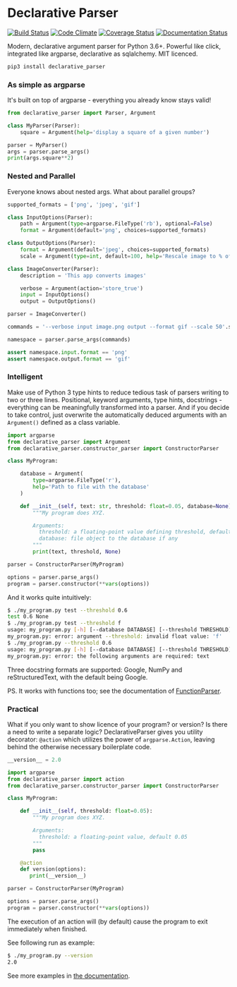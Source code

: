 # Declarative Parser
[![Build Status](https://travis-ci.org/krassowski/declarative-parser.svg?branch=master)](https://travis-ci.org/krassowski/declarative-parser) [![Code Climate](https://codeclimate.com/github/krassowski/declarative-parser/badges/gpa.svg)](https://codeclimate.com/github/krassowski/declarative-parser) [![Coverage Status](https://coveralls.io/repos/github/krassowski/declarative-parser/badge.svg)](https://coveralls.io/github/krassowski/declarative-parser) [![Documentation Status](https://readthedocs.org/projects/declarative-parser/badge/?version=latest)](http://declarative-parser.readthedocs.io/en/latest/?badge=latest)

Modern, declarative argument parser for Python 3.6+.
Powerful like click, integrated like argparse, declarative as sqlalchemy. MIT licenced.

```bash
pip3 install declarative_parser
```


### As simple as argparse

It's built on top of argparse - everything you already know stays valid!

```python
from declarative_parser import Parser, Argument

class MyParser(Parser):
    square = Argument(help='display a square of a given number')

parser = MyParser()
args = parser.parse_args()
print(args.square**2)
```


### Nested and Parallel

Everyone knows about nested args. What about parallel groups?

```python
supported_formats = ['png', 'jpeg', 'gif']

class InputOptions(Parser):
    path = Argument(type=argparse.FileType('rb'), optional=False)
    format = Argument(default='png', choices=supported_formats)

class OutputOptions(Parser):
    format = Argument(default='jpeg', choices=supported_formats)
    scale = Argument(type=int, default=100, help='Rescale image to % of original size')

class ImageConverter(Parser):
    description = 'This app converts images'

    verbose = Argument(action='store_true')
    input = InputOptions()
    output = OutputOptions()

parser = ImageConverter()

commands = '--verbose input image.png output --format gif --scale 50'.split()

namespace = parser.parse_args(commands)

assert namespace.input.format == 'png'
assert namespace.output.format == 'gif'
```


### Intelligent

Make use of Python 3 type hints to reduce tedious task of parsers writing to two or three lines.
Positional, keyword arguments, type hints, docstrings - everything can be meaningfully transformed into a parser.
And if you decide to take control, just overwrite the automatically deduced arguments with an `Argument()` defined as a class variable.

```python
import argparse
from declarative_parser import Argument
from declarative_parser.constructor_parser import ConstructorParser

class MyProgram:

    database = Argument(
        type=argparse.FileType('r'),
        help='Path to file with the database'
    )

    def __init__(self, text: str, threshold: float=0.05, database=None):
        """My program does XYZ.

        Arguments:
          threshold: a floating-point value defining threshold, default 0.05
          database: file object to the database if any
        """
        print(text, threshold, None)

parser = ConstructorParser(MyProgram)

options = parser.parse_args()
program = parser.constructor(**vars(options))
```

And it works quite intuitively:

```bash
$ ./my_program.py test --threshold 0.6
test 0.6 None
$ ./my_program.py test --threshold f
usage: my_program.py [-h] [--database DATABASE] [--threshold THRESHOLD] text {} ...
my_program.py: error: argument --threshold: invalid float value: 'f'
$ ./my_program.py --threshold 0.6
usage: my_program.py [-h] [--database DATABASE] [--threshold THRESHOLD] text {} ...
my_program.py: error: the following arguments are required: text
```

Three docstring formats are supported: Google, NumPy and reStructuredText, with the default being Google.

PS. It works with functions too; see the documentation of [FunctionParser](http://declarative-parser.readthedocs.io/en/latest/constructor_parser.html#declarative_parser.constructor_parser.FunctionParser).

### Practical

What if you only want to show licence of your program? or version? Is there a need to write a separate logic?
DeclarativeParser gives you utility decorator: `@action` which utilizes the power of `argparse.Action`,
leaving behind the otherwise necessary boilerplate code.

```python
__version__ = 2.0

import argparse
from declarative_parser import action
from declarative_parser.constructor_parser import ConstructorParser

class MyProgram:

    def __init__(self, threshold: float=0.05):
        """My program does XYZ.

        Arguments:
          threshold: a floating-point value, default 0.05
        """
        pass

    @action
    def version(options):
       print(__version__)

parser = ConstructorParser(MyProgram)

options = parser.parse_args()
program = parser.constructor(**vars(options))
```

The execution of an action will (by default) cause the program to exit immediately when finished.

See following run as example:

```bash
$ ./my_program.py --version
2.0
```


See more examples in [the documentation](http://declarative-parser.readthedocs.io/en/latest/).
